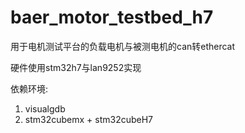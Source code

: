 # baer_motor_testbed_h7
用于电机测试平台的负载电机与被测电机的can转ethercat

硬件使用stm32h7与lan9252实现

依赖环境:
1. visualgdb
2. stm32cubemx + stm32cubeH7
